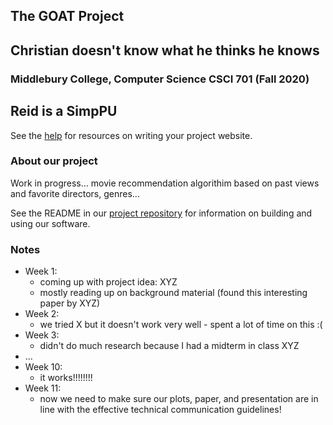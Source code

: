 ## The GOAT Project
## Christian doesn't know what he thinks he knows 
### Middlebury College, Computer Science CSCI 701 (Fall 2020)
## Reid is a SimpPU

See the [help](help.md) for resources on writing your project website.

### About our project
Work in progress... movie recommendation algorithim based on past views and favorite directors, genres... 

See the README in our [project repository](https://github.com/philipclaude/project-website) for information on building and using our software.

### Notes

- Week 1:
  - coming up with project idea: XYZ
  - mostly reading up on background material (found this interesting paper by XYZ)
- Week 2:
  - we tried X but it doesn't work very well - spent a lot of time on this :(
- Week 3:
  - didn't do much research because I had a midterm in class XYZ
- ...
- Week 10:
  - it works!!!!!!!!
- Week 11:
  - now we need to make sure our plots, paper, and presentation are in line with the effective technical communication guidelines!
